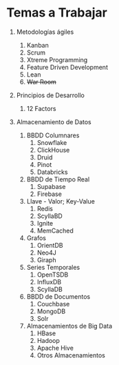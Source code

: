 # Temas a Trabajar


1. Metodologías ágiles
   1. Kanban
   2. Scrum
   3. Xtreme Programming
   4. Feature Driven Development
   5. Lean
   6. ~~War Room~~

2. Principios de Desarrollo
    1. 12 Factors


3. Almacenamiento de Datos
   1. BBDD Columnares
      1. Snowflake
      1. ClickHouse
      1. Druid
      1. Pinot
      1. Databricks
   2. BBDD de Tiempo Real
      1. Supabase
      1. Firebase
   3. Llave - Valor; Key-Value 
      1. Redis
      1. ScyllaBD
      1. Ignite
      1. MemCached
   4. Grafos
      1. OrientDB
      1. Neo4J
      1. Giraph
   5. Series Temporales
      1. OpenTSDB
      1. InfluxDB
      1. ScyllaDB
   7. BBDD de Documentos
      1. Couchbase
      1. MongoDB
      1. Solr
   8. Almacenamientos de Big Data
      1. HBase
      1. Hadoop
      1. Apache Hive
      1. Otros Almacenamientos
